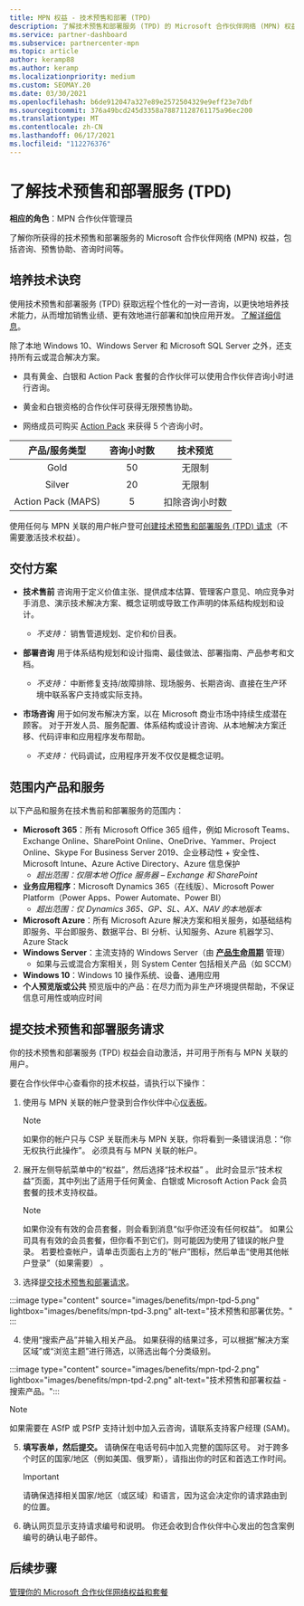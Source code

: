 ```yaml
---
title: MPN 权益 - 技术预售和部署 (TPD)
description: 了解技术预售和部署服务 (TPD) 的 Microsoft 合作伙伴网络 (MPN) 权益
ms.service: partner-dashboard
ms.subservice: partnercenter-mpn
ms.topic: article
author: keramp88
ms.author: keramp
ms.localizationpriority: medium
ms.custom: SEOMAY.20
ms.date: 03/30/2021
ms.openlocfilehash: b6de912047a327e89e2572504329e9eff23e7dbf
ms.sourcegitcommit: 376a49bcd245d3358a78871128761175a96ec200
ms.translationtype: MT
ms.contentlocale: zh-CN
ms.lasthandoff: 06/17/2021
ms.locfileid: "112276376"
---
```

# <a name="explore-technical-presales-and-deployment-services-tpd"></a>了解技术预售和部署服务 (TPD) 

**相应的角色**：MPN 合作伙伴管理员

了解你所获得的技术预售和部署服务的 Microsoft 合作伙伴网络 (MPN) 权益，包括咨询、预售协助、咨询时间等。

## <a name="develop-your-technical-know-how"></a>培养技术诀窍

使用技术预售和部署服务 (TPD) 获取远程个性化的一对一咨询，以更快地培养技术能力，从而增加销售业绩、更有效地进行部署和加快应用开发。 [了解详细信息](https://aka.ms/TPD)。

除了本地 Windows 10、Windows Server 和 Microsoft SQL Server 之外，还支持所有云或混合解决方案。 

- 具有黄金、白银和 Action Pack 套餐的合作伙伴可以使用合作伙伴咨询小时进行咨询。 

- 黄金和白银资格的合作伙伴可获得无限预售协助。 

- 网络成员可购买 [Action Pack](https://partner.microsoft.com/membership/action-pack) 来获得 5 个咨询小时。  

|     产品/服务类型    | 咨询小时数 |   技术预览   |
|:-----------------:|:------------------------:|:----------------------:|
|        Gold       |            50            |        无限制       |
|       Silver      |            20            |        无限制       |
| Action Pack (MAPS) |             5            | 扣除咨询小时数 |

使用任何与 MPN 关联的用户帐户登可[创建技术预售和部署服务 (TPD) 请求](https://partner.microsoft.com/dashboard/mpn/membership/benefits/technical/createadvisoryhours-servicerequest)（不需要激活技术权益）。

## <a name="delivery-scenarios"></a>交付方案

- **技术售前** 咨询用于定义价值主张、提供成本估算、管理客户意见、响应竞争对手消息、演示技术解决方案、概念证明或导致工作声明的体系结构规划和设计。

  - *不支持：* 销售管道规划、定价和价目表。


- **部署咨询** 用于体系结构规划和设计指南、最佳做法、部署指南、产品参考和文档。

  - *不支持：* 中断修复支持/故障排除、现场服务、长期咨询、直接在生产环境中联系客户支持或实际支持。 


- **市场咨询** 用于如何发布解决方案，以在 Microsoft 商业市场中持续生成潜在顾客。 对于开发人员、服务配置、体系结构或设计咨询、从本地解决方案迁移、代码评审和应用程序发布帮助。

  - *不支持：* 代码调试，应用程序开发不仅仅是概念证明。

## <a name="in-scope-products-and-services"></a>范围内产品和服务

以下产品和服务在技术售前和部署服务的范围内：
- **Microsoft 365**：所有 Microsoft Office 365 组件，例如 Microsoft Teams、Exchange Online、SharePoint Online、OneDrive、Yammer、Project Online、Skype For Business Server 2019、企业移动性 + 安全性、Microsoft Intune、Azure Active Directory、Azure 信息保护
  - *超出范围：仅限本地 Office 服务器 – Exchange 和 SharePoint*
- **业务应用程序**：Microsoft Dynamics 365（在线版）、Microsoft Power Platform（Power Apps、Power Automate、Power BI）
  - *超出范围：仅 Dynamics 365、GP、SL、AX、NAV 的本地版本*
- **Microsoft Azure**：所有 Microsoft Azure 解决方案和相关服务，如基础结构即服务、平台即服务、数据平台、BI 分析、认知服务、Azure 机器学习、Azure Stack
- **Windows Server**：主流支持的 Windows Server（由 **[产品生命周期](/lifecycle/policies/fixed)** 管理）
  - 如果与云或混合方案相关，则 System Center 包括相关产品（如 SCCM）
- **Windows 10**：Windows 10 操作系统、设备、通用应用
- **个人预览版或公共** 预览版中的产品：在尽力而为非生产环境提供帮助，不保证信息可用性或响应时间

## <a name="submit-a-technical-presales-and-deployment-services-request"></a>提交技术预售和部署服务请求 

你的技术预售和部署服务 (TPD) 权益会自动激活，并可用于所有与 MPN 关联的用户。 

要在合作伙伴中心查看你的技术权益，请执行以下操作：

1. 使用与 MPN 关联的帐户登录到合作伙伴中心[仪表板](https://partner.microsoft.com/dashboard)。 

   > [!NOTE]
   > 如果你的帐户只与 CSP 关联而未与 MPN 关联，你将看到一条错误消息：“你无权执行此操作”。 必须具有与 MPN 关联的帐户。

2. 展开左侧导航菜单中的“权益”，然后选择“技术权益” 。 此时会显示“技术权益”页面，其中列出了适用于任何黄金、白银或 Microsoft Action Pack 会员套餐的技术支持权益。 

   > [!NOTE]
   > 如果你没有有效的会员套餐，则会看到消息“似乎你还没有任何权益”。 如果公司具有有效的会员套餐，但你看不到它们，则可能因为使用了错误的帐户登录。 若要检查帐户，请单击页面右上方的“帐户”图标，然后单击“使用其他帐户登录”（如果需要） 。

3. 选择[提交技术预售和部署请求](https://partner.microsoft.com/dashboard/mpn/membership/benefits/technical/createadvisoryhours-servicerequest)。

:::image type="content" source="images/benefits/mpn-tpd-5.png" lightbox="images/benefits/mpn-tpd-3.png" alt-text="技术预售和部署优势。" :::

4. 使用“搜索产品”并输入相关产品。 如果获得的结果过多，可以根据“解决方案区域”或“浏览主题”进行筛选，以筛选出每个分类级别。

:::image type="content" source="images/benefits/mpn-tpd-2.png" lightbox="images/benefits/mpn-tpd-2.png" alt-text="技术预售和部署权益 - 搜索产品。":::

   > [!NOTE]
   > 如果需要在 ASfP 或 PSfP 支持计划中加入云咨询，请联系支持客户经理 (SAM)。

5. **填写表单，然后提交。** 请确保在电话号码中加入完整的国际区号。 对于跨多个时区的国家/地区（例如美国、俄罗斯），请指出你的时区和首选工作时间。

   > [!IMPORTANT]
   > 请确保选择相关国家/地区（或区域）和语言，因为这会决定你的请求路由到的位置。

6. 确认网页显示支持请求编号和说明。 你还会收到合作伙伴中心发出的包含案例编号的确认电子邮件。

## <a name="next-steps"></a>后续步骤

[管理你的 Microsoft 合作伙伴网络权益和套餐](manage-your-partner-network-benefits.md)
